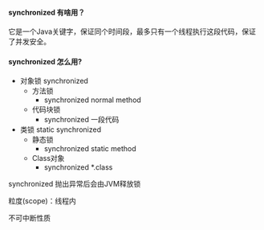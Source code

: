 #### synchronized 有啥用？  
它是一个Java关键字，保证同个时间段，最多只有一个线程执行这段代码，保证了并发安全。

#### synchronized 怎么用?
* 对象锁 synchronized
   * 方法锁
      * synchronized normal method
   * 代码块锁
      * synchronized 一段代码
* 类锁 static synchronized
  * 静态锁
      * synchronized static method
  * Class对象
      * synchronized *.class

synchronized 抛出异常后会由JVM释放锁  

粒度(scope)：线程内  

不可中断性质
